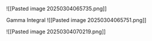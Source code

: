 ![[Pasted image 20250304065735.png]]

Gamma Integral
![[Pasted image 20250304065751.png]]

![[Pasted image 20250304070219.png]]
